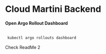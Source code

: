 # Cloud Martini Backend


#### Open Argo Rollout Dashboard
```bash

 kubectl argo rollouts dashboard

```


Check ReadMe 2


